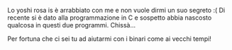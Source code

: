 Lo yoshi rosa is è arrabbiato con me e non vuole dirmi un suo segreto :(
Di recente si è dato alla programmazione in C e sospetto abbia nascosto 
qualcosa in questi due programmi. Chissà...

Per fortuna che ci sei tu ad aiutarmi con i binari come ai vecchi tempi!
